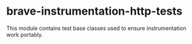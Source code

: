 # brave-instrumentation-http-tests

This module contains test base classes used to ensure instrumentation
work portably.
